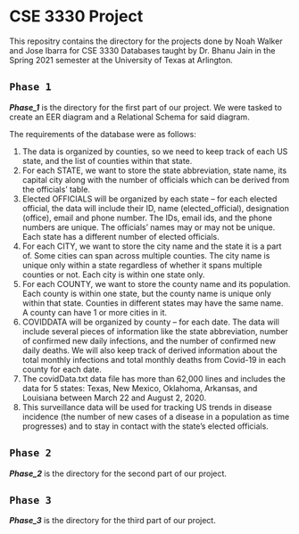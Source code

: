 # CSE 3330 Project

This repositry contains the directory for the projects done by Noah Walker and Jose Ibarra for CSE 3330 Databases taught by Dr. Bhanu Jain in the Spring 2021 semester at the University of Texas at Arlington.

`Phase 1`
---
***Phase_1*** is the directory for the first part of our project. We were tasked to create an EER diagram and a Relational Schema for said diagram. 

The requirements of the database were as follows:
1. The data is organized by counties, so we need to keep track of each US state, and the list of counties 
within that state. 
2. For each STATE, we want to store the state abbreviation, state name, its capital city along with the number of officials which can be derived from the officials’ table. 
3. Elected OFFICIALS will be organized by each state – for each elected official, the data will include their ID, name (elected_official), designation (office), email and phone number. The IDs, email ids, and the phone numbers are unique. The officials’ names may or may not be unique. Each state has a different number of elected officials.  
4. For each CITY, we want to store the city name and the state it is a part of. Some cities can span across multiple counties. The city name is unique only within a state regardless of whether it spans multiple counties or not. Each city is within one state only.  
5. For each COUNTY, we want to store the county name and its population. Each county is within one state, but the county name is unique only within that state. Counties in different states may have the same name. A county can have 1 or more cities in it. 
6. COVIDDATA will be organized by county – for each date. The data will include several pieces of information like the state abbreviation, number of confirmed new daily infections, and the number of confirmed new daily deaths. We will also keep track of derived information about the total monthly infections and total monthly deaths from Covid-19 in each county for each date. 
7. The covidData.txt data file has more than 62,000 lines and includes the data for 5 states: Texas, New Mexico, Oklahoma, Arkansas, and Louisiana between March 22 and August 2, 2020.   
8. This surveillance data will be used for tracking US trends in disease incidence (the number of new cases of a disease in a population as time progresses) and to stay in contact with the state’s elected officials. 

`Phase 2`
---
***Phase_2*** is the directory for the second part of our project.

`Phase 3`
---
***Phase_3*** is the directory for the third part of our project.